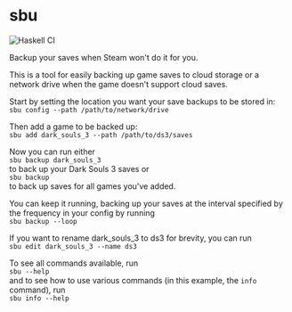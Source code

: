 # sbu

![Haskell CI](https://github.com/travv0/sbu/workflows/Haskell%20CI/badge.svg)

Backup your saves when Steam won't do it for you.

This is a tool for easily backing up game saves to cloud storage or a network drive when the game doesn't support cloud saves.

Start by setting the location you want your save backups to be stored in:  
`sbu config --path /path/to/network/drive`

Then add a game to be backed up:  
`sbu add dark_souls_3 --path /path/to/ds3/saves`

Now you can run either  
`sbu backup dark_souls_3`  
to back up your Dark Souls 3 saves or  
`sbu backup`  
to back up saves for all games you've added.

You can keep it running, backing up your saves at the interval specified by the frequency in your config by running  
`sbu backup --loop`

If you want to rename dark_souls_3 to ds3 for brevity, you can run  
`sbu edit dark_souls_3 --name ds3`

To see all commands available, run  
`sbu --help`  
and to see how to use various commands (in this example, the `info` command), run  
`sbu info --help`
